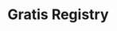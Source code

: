 ---
id: 1
layout: ../../layouts/ProjectPageLayout.astro
title: "Gratis Registry"
type: "Web App"
description: "A gift registry web app built with Angular, using Supabase as a backend, designed to be free and accessible."
imagePath: "/src/assets/projects/project2.jpg"
imageAlt: "Jordan Sherrington Gratis Registry"
tags: ["Angular", "HTML", "CSS", "Supabase"]
accentColor: "#FFFFFF"
---